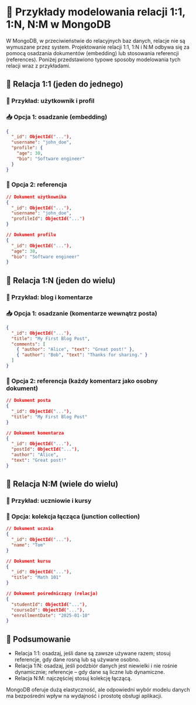 # 🔗 Przykłady modelowania relacji 1:1, 1\:N, N\:M w MongoDB

W MongoDB, w przeciwieństwie do relacyjnych baz danych, relacje nie są wymuszane przez system. Projektowanie relacji 1:1, 1\:N i N\:M odbywa się za pomocą osadzania dokumentów (embedding) lub stosowania referencji (references). Poniżej przedstawiono typowe sposoby modelowania tych relacji wraz z przykładami.

## 👤 Relacja 1:1 (jeden do jednego)

### 📌 Przykład: użytkownik i profil

### 📥 Opcja 1: osadzanie (embedding)

```json
{
  "_id": ObjectId("..."),
  "username": "john_doe",
  "profile": {
    "age": 30,
    "bio": "Software engineer"
  }
}
```

### 🔗 Opcja 2: referencja

```json
// Dokument użytkownika
{
  "_id": ObjectId("..."),
  "username": "john_doe",
  "profileId": ObjectId("...")
}

// Dokument profilu
{
  "_id": ObjectId("..."),
  "age": 30,
  "bio": "Software engineer"
}
```

## 🧾 Relacja 1\:N (jeden do wielu)

### 📌 Przykład: blog i komentarze

### 📥 Opcja 1: osadzanie (komentarze wewnątrz posta)

```json
{
  "_id": ObjectId("..."),
  "title": "My First Blog Post",
  "comments": [
    { "author": "Alice", "text": "Great post!" },
    { "author": "Bob", "text": "Thanks for sharing." }
  ]
}
```

### 🔗 Opcja 2: referencja (każdy komentarz jako osobny dokument)

```json
// Dokument posta
{
  "_id": ObjectId("..."),
  "title": "My First Blog Post"
}

// Dokument komentarza
{
  "_id": ObjectId("..."),
  "postId": ObjectId("..."),
  "author": "Alice",
  "text": "Great post!"
}
```

## 🤝 Relacja N\:M (wiele do wielu)

### 📌 Przykład: uczniowie i kursy

### 🔗 Opcja: kolekcja łącząca (junction collection)

```json
// Dokument ucznia
{
  "_id": ObjectId("..."),
  "name": "Tom"
}

// Dokument kursu
{
  "_id": ObjectId("..."),
  "title": "Math 101"
}

// Dokument pośredniczący (relacja)
{
  "studentId": ObjectId("..."),
  "courseId": ObjectId("..."),
  "enrollmentDate": "2025-01-10"
}
```

## 📌 Podsumowanie

* Relacja 1:1: osadzaj, jeśli dane są zawsze używane razem; stosuj referencje, gdy dane rosną lub są używane osobno.
* Relacja 1\:N: osadzaj, jeśli podzbiór danych jest niewielki i nie rośnie dynamicznie; referencje – gdy dane są liczne lub dynamiczne.
* Relacja N\:M: najczęściej stosuj kolekcję łączącą.

MongoDB oferuje dużą elastyczność, ale odpowiedni wybór modelu danych ma bezpośredni wpływ na wydajność i prostotę obsługi aplikacji.
